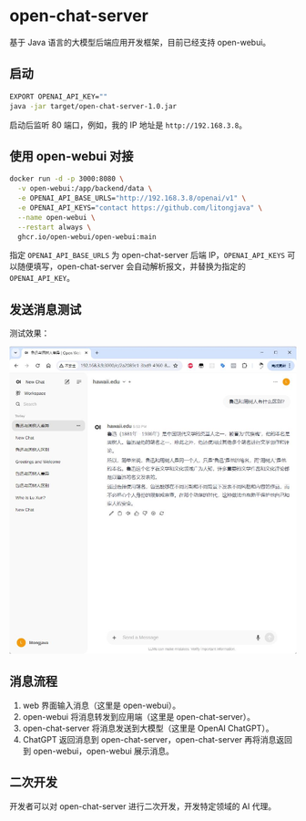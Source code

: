 # open-chat-server

基于 Java 语言的大模型后端应用开发框架，目前已经支持 open-webui。

## 启动

```sh
EXPORT OPENAI_API_KEY=""
java -jar target/open-chat-server-1.0.jar
```

启动后监听 80 端口，例如，我的 IP 地址是 `http://192.168.3.8`。

## 使用 open-webui 对接

```sh
docker run -d -p 3000:8080 \
  -v open-webui:/app/backend/data \
  -e OPENAI_API_BASE_URLS="http://192.168.3.8/openai/v1" \
  -e OPENAI_API_KEYS="contact https://github.com/litongjava" \
  --name open-webui \
  --restart always \
  ghcr.io/open-webui/open-webui:main
```

指定 `OPENAI_API_BASE_URLS` 为 open-chat-server 后端 IP，`OPENAI_API_KEYS` 可以随便填写，open-chat-server 会自动解析报文，并替换为指定的 `OPENAI_API_KEY`。

## 发送消息测试

测试效果：

![测试图片](readme_files/1.jpg)

## 消息流程

1. web 界面输入消息（这里是 open-webui）。
2. open-webui 将消息转发到应用端（这里是 open-chat-server）。
3. open-chat-server 将消息发送到大模型（这里是 OpenAI ChatGPT）。
4. ChatGPT 返回消息到 open-chat-server，open-chat-server 再将消息返回到 open-webui，open-webui 展示消息。

## 二次开发

开发者可以对 open-chat-server 进行二次开发，开发特定领域的 AI 代理。